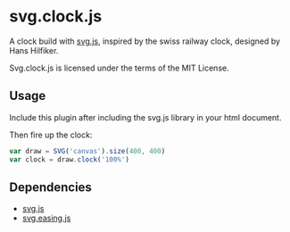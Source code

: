 # svg.clock.js

A clock build with [svg.js](https://github.com/wout/svg.js), inspired by the swiss railway clock, designed by Hans Hilfiker.

Svg.clock.js is licensed under the terms of the MIT License.

## Usage
Include this plugin after including the svg.js library in your html document.

Then fire up the clock:

```javascript
var draw = SVG('canvas').size(400, 400)
var clock = draw.clock('100%')
```

## Dependencies
- [svg.js](https://github.com/wout/svg.js)
- [svg.easing.js](https://github.com/wout/svg.easing.js)